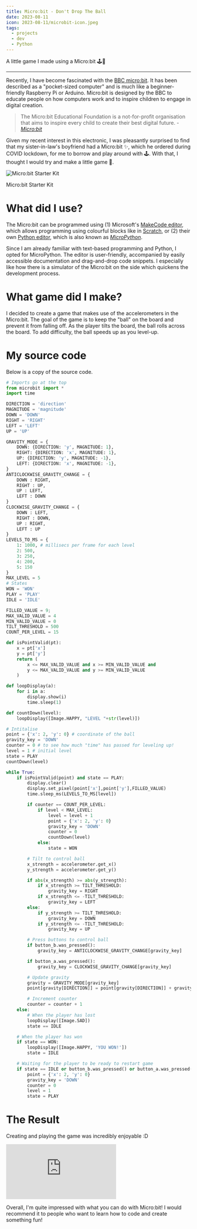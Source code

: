 ```yaml
---
title: Micro:bit - Don't Drop The Ball
date: 2023-08-11
icon: 2023-08-11/microbit-icon.jpeg
tags:
  - projects
  - dev
  - Python
---
```


A little game I made using a Micro:bit 🕹️👾

---

Recently, I have become fascinated with the [BBC micro:bit](https://microbit.org/). It has been described as a "pocket-sized computer" and is much like a beginner-friendly Raspberry Pi or Arduino. Micro:bit is designed by the BBC to educate people on how computers work and to inspire children to engage in digital creation.

> The Micro:bit Educational Foundation is a not-for-profit organisation that aims to inspire every child to create their best digital future. - [_Micro:bit_](https://microbit.org/)

Given my recent interest in this electronic, I was pleasantly surprised to find that my sister-in-law's boyfriend had a Micro:bit ✨, which he ordered during COVID lockdown, for me to borrow and play around with 🕹️. With that, I thought I would try and make a little game 👾.

![Micro:bit Starter Kit](/assets/2023-08-11/microbit.jpeg)

<figcaption>Micro:bit Starter Kit</figcaption>

# What did I use?

The Micro:bit can be programmed using (1) Microsoft's [MakeCode editor](https://makecode.microbit.org/), which allows programming using colourful blocks like in [Scratch](https://scratch.mit.edu/), or (2) their own [Python editor](https://python.microbit.org/v/3), which is also known as [_MicroPython_](https://microbit-micropython.readthedocs.io/en/v2-docs/).

Since I am already familiar with text-based programming and Python, I opted for MicroPython. The editor is user-friendly, accompanied by easily accessible documentation and drag-and-drop code snippets. I especially like how there is a simulator of the Micro:bit on the side which quickens the development process.

# What game did I make?

I decided to create a game that makes use of the accelerometers in the Micro:bit. The goal of the game is to keep the "ball" on the board and prevent it from falling off. As the player tilts the board, the ball rolls across the board. To add difficulty, the ball speeds up as you level-up.

# My source code

Below is a copy of the source code.

```python
# Imports go at the top
from microbit import *
import time

DIRECTION = 'direction'
MAGNITUDE = 'magnitude'
DOWN = 'DOWN'
RIGHT = 'RIGHT'
LEFT = 'LEFT'
UP = 'UP'

GRAVITY_MODE = {
    DOWN: {DIRECTION: 'y', MAGNITUDE: 1},
    RIGHT: {DIRECTION: 'x', MAGNITUDE: 1},
    UP: {DIRECTION: 'y', MAGNITUDE: -1},
    LEFT: {DIRECTION: 'x', MAGNITUDE: -1},
}
ANTICLOCKWISE_GRAVITY_CHANGE = {
    DOWN : RIGHT,
    RIGHT : UP,
    UP : LEFT,
    LEFT : DOWN
}
CLOCKWISE_GRAVITY_CHANGE = {
    DOWN : LEFT,
    RIGHT : DOWN,
    UP : RIGHT,
    LEFT : UP
}
LEVELS_TO_MS = {
    1: 1000, # millisecs per frame for each level
    2: 500,
    3: 250,
    4: 200,
    5: 150
}
MAX_LEVEL = 5
# States
WON = 'WON'
PLAY = 'PLAY'
IDLE = 'IDLE'

FILLED_VALUE = 9;
MAX_VALID_VALUE = 4
MIN_VALID_VALUE = 0
TILT_THRESHOLD = 500
COUNT_PER_LEVEL = 15

def isPointValid(pt):
    x = pt['x']
    y = pt['y']
    return (
        x <= MAX_VALID_VALUE and x >= MIN_VALID_VALUE and
        y <= MAX_VALID_VALUE and y >= MIN_VALID_VALUE
    )

def loopDisplay(a):
    for i in a:
        display.show(i)
        time.sleep(1)

def countDown(level):
    loopDisplay([Image.HAPPY, "LEVEL "+str(level)])

# Intitalise
point = {'x': 2, 'y': 0} # coordinate of the ball
gravity_key = 'DOWN'
counter = 0 # to see how much "time" has passed for leveling up!
level = 1 # initial level
state = PLAY
countDown(level)

while True:
    if isPointValid(point) and state == PLAY:
        display.clear()
        display.set_pixel(point['x'],point['y'],FILLED_VALUE)
        time.sleep_ms(LEVELS_TO_MS[level])

        if counter == COUNT_PER_LEVEL:
            if level < MAX_LEVEL:
                level = level + 1
                point = {'x': 2, 'y': 0}
                gravity_key = 'DOWN'
                counter = 0
                countDown(level)
            else:
                state = WON

        # Tilt to control ball
        x_strength = accelerometer.get_x()
        y_strength = accelerometer.get_y()

        if abs(x_strength) >= abs(y_strength):
            if x_strength >= TILT_THRESHOLD:
                gravity_key = RIGHT
            if x_strength <= -TILT_THRESHOLD:
                gravity_key = LEFT
        else:
            if y_strength >= TILT_THRESHOLD:
                gravity_key = DOWN
            if y_strength <= -TILT_THRESHOLD:
                gravity_key = UP

        # Press buttons to control ball
        if button_b.was_pressed():
            gravity_key = ANTICLOCKWISE_GRAVITY_CHANGE[gravity_key]

        if button_a.was_pressed():
            gravity_key = CLOCKWISE_GRAVITY_CHANGE[gravity_key]

        # Update gravity
        gravity = GRAVITY_MODE[gravity_key]
        point[gravity[DIRECTION]] = point[gravity[DIRECTION]] + gravity[MAGNITUDE]

        # Increment counter
        counter = counter + 1
    else:
        # When the player has lost
        loopDisplay([Image.SAD])
        state == IDLE

    # When the player has won
    if state == WON:
        loopDisplay([Image.HAPPY, 'YOU WON!'])
        state = IDLE

    # Waiting for the player to be ready to restart game
    if state == IDLE or button_b.was_pressed() or button_a.was_pressed():
        point = {'x': 2, 'y': 0}
        gravity_key = 'DOWN'
        counter = 0
        level = 1
        state = PLAY
```

# The Result

Creating and playing the game was incredibly enjoyable :D

<div class="video-container">
<iframe src="https://www.youtube.com/embed/J7zYmJxGVPk?modestbranding=1&showinfo=0&fs=0" frameborder="0" allow="accelerometer; autoplay; clipboard-write; encrypted-media; gyroscope; picture-in-picture; web-share" allowfullscreen></iframe>
</div>

Overall, I'm quite impressed with what you can do with Micro:bit! I would recommend it to people who want to learn how to code and create something fun!
